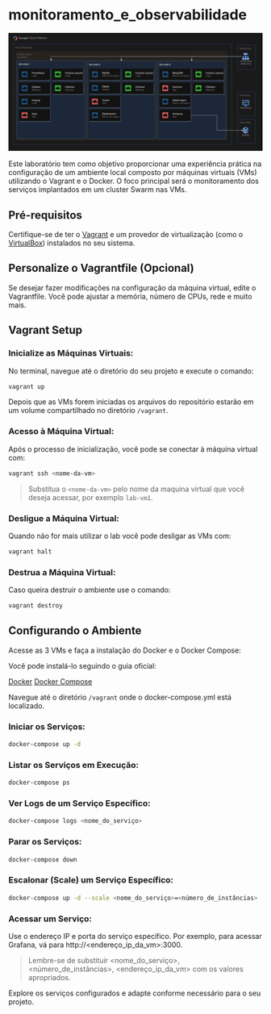 # monitoramento_e_observabilidade

![Diagrama](assets/diagrama.png "Diagrama do Lab")

Este laboratório tem como objetivo proporcionar uma experiência prática na configuração de um ambiente local composto por máquinas virtuais (VMs) utilizando o Vagrant e o Docker. O foco principal será o monitoramento dos serviços implantados em um cluster Swarm nas VMs.

## Pré-requisitos
Certifique-se de ter o [Vagrant](https://developer.hashicorp.com/vagrant/downloads?product_intent=vagrant) e um provedor de virtualização (como o [VirtualBox](https://www.virtualbox.org/wiki/Downloads)) instalados no seu sistema.


## Personalize o Vagrantfile (Opcional)
Se desejar fazer modificações na configuração da máquina virtual, edite o Vagrantfile. Você pode ajustar a memória, número de CPUs, rede e muito mais.

## Vagrant Setup

### Inicialize as Máquinas Virtuais:

No terminal, navegue até o diretório do seu projeto e execute o comando:
```bash
vagrant up
```

Depois que as VMs forem iniciadas os arquivos do repositório estarão em um volume compartilhado no diretório `/vagrant`.

### Acesso à Máquina Virtual:

Após o processo de inicialização, você pode se conectar à máquina virtual com:

```bash
vagrant ssh <nome-da-vm>
```

> Substitua o `<nome-da-vm>` pelo nome da maquina virtual que você deseja acessar, por exemplo `lab-vm1`.

### Desligue a Máquina Virtual:

Quando não for mais utilizar o lab você pode desligar as VMs com:

```bash
vagrant halt
```


### Destrua a Máquina Virtual:

Caso queira destruir o ambiente use o comando:

```bash
vagrant destroy
```


## Configurando o Ambiente

Acesse as 3 VMs e faça a instalação do Docker e o Docker Compose:

Você pode instalá-lo seguindo o guia oficial:

[Docker](https://docs.docker.com/engine/install/ubuntu/)
[Docker Compose](https://docs.docker.com/compose/install/)

Navegue até o diretório `/vagrant` onde o docker-compose.yml está localizado.

### Iniciar os Serviços:

```bash
docker-compose up -d
```
### Listar os Serviços em Execução:

```bash
docker-compose ps
```

### Ver Logs de um Serviço Específico:

```bash
docker-compose logs <nome_do_serviço>
```

### Parar os Serviços:

```bash
docker-compose down
```

### Escalonar (Scale) um Serviço Específico:

```bash
docker-compose up -d --scale <nome_do_serviço>=<número_de_instâncias>
```

### Acessar um Serviço:

Use o endereço IP e porta do serviço específico. Por exemplo, para acessar Grafana, vá para http://<endereço_ip_da_vm>:3000.

> Lembre-se de substituir <nome_do_serviço>, <número_de_instâncias>, <endereço_ip_da_vm> com os valores apropriados.

Explore os serviços configurados e adapte conforme necessário para o seu projeto.
